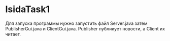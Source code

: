 # IsidaTask1
Для запуска программы нужно запустить файл Server.java затем PublisherGui.java и ClientGui.java. Publisher публикует новости,
а Client их читает.
